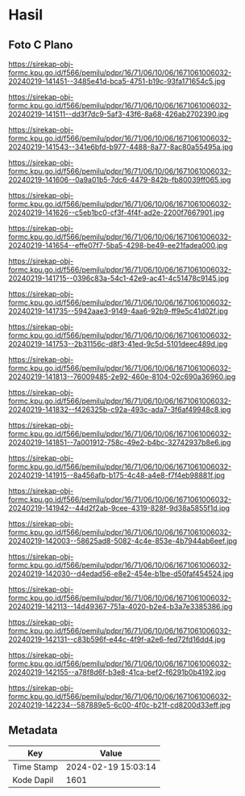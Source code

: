 # Hasil

## Foto C Plano

https://sirekap-obj-formc.kpu.go.id/f566/pemilu/pdpr/16/71/06/10/06/1671061006032-20240219-141451--3485e41d-bca5-4751-b19c-93fa171654c5.jpg

https://sirekap-obj-formc.kpu.go.id/f566/pemilu/pdpr/16/71/06/10/06/1671061006032-20240219-141511--dd3f7dc9-5af3-43f6-8a68-426ab2702390.jpg

https://sirekap-obj-formc.kpu.go.id/f566/pemilu/pdpr/16/71/06/10/06/1671061006032-20240219-141543--341e6bfd-b977-4488-8a77-8ac80a55495a.jpg

https://sirekap-obj-formc.kpu.go.id/f566/pemilu/pdpr/16/71/06/10/06/1671061006032-20240219-141606--0a9a01b5-7dc6-4479-842b-fb80039ff065.jpg

https://sirekap-obj-formc.kpu.go.id/f566/pemilu/pdpr/16/71/06/10/06/1671061006032-20240219-141626--c5eb1bc0-cf3f-4f4f-ad2e-2200f7667901.jpg

https://sirekap-obj-formc.kpu.go.id/f566/pemilu/pdpr/16/71/06/10/06/1671061006032-20240219-141654--effe07f7-5ba5-4298-be49-ee21fadea000.jpg

https://sirekap-obj-formc.kpu.go.id/f566/pemilu/pdpr/16/71/06/10/06/1671061006032-20240219-141715--0396c83a-54c1-42e9-ac41-4c51478c9145.jpg

https://sirekap-obj-formc.kpu.go.id/f566/pemilu/pdpr/16/71/06/10/06/1671061006032-20240219-141735--5942aae3-9149-4aa6-92b9-ff9e5c41d02f.jpg

https://sirekap-obj-formc.kpu.go.id/f566/pemilu/pdpr/16/71/06/10/06/1671061006032-20240219-141753--2b31156c-d8f3-41ed-9c5d-5101deec489d.jpg

https://sirekap-obj-formc.kpu.go.id/f566/pemilu/pdpr/16/71/06/10/06/1671061006032-20240219-141813--76009485-2e92-460e-8104-02c690a36960.jpg

https://sirekap-obj-formc.kpu.go.id/f566/pemilu/pdpr/16/71/06/10/06/1671061006032-20240219-141832--f426325b-c92a-493c-ada7-3f6af49948c8.jpg

https://sirekap-obj-formc.kpu.go.id/f566/pemilu/pdpr/16/71/06/10/06/1671061006032-20240219-141851--7a001912-758c-49e2-b4bc-32742937b8e6.jpg

https://sirekap-obj-formc.kpu.go.id/f566/pemilu/pdpr/16/71/06/10/06/1671061006032-20240219-141915--8a456afb-b175-4c48-a4e8-f7f4eb98881f.jpg

https://sirekap-obj-formc.kpu.go.id/f566/pemilu/pdpr/16/71/06/10/06/1671061006032-20240219-141942--44d2f2ab-9cee-4319-828f-9d38a5855f1d.jpg

https://sirekap-obj-formc.kpu.go.id/f566/pemilu/pdpr/16/71/06/10/06/1671061006032-20240219-142003--58625ad8-5082-4c4e-853e-4b7944ab6eef.jpg

https://sirekap-obj-formc.kpu.go.id/f566/pemilu/pdpr/16/71/06/10/06/1671061006032-20240219-142030--d4edad56-e8e2-454e-b1be-d50faf454524.jpg

https://sirekap-obj-formc.kpu.go.id/f566/pemilu/pdpr/16/71/06/10/06/1671061006032-20240219-142113--14d49367-751a-4020-b2e4-b3a7e3385386.jpg

https://sirekap-obj-formc.kpu.go.id/f566/pemilu/pdpr/16/71/06/10/06/1671061006032-20240219-142131--c83b596f-e44c-4f9f-a2e6-fed72fd16dd4.jpg

https://sirekap-obj-formc.kpu.go.id/f566/pemilu/pdpr/16/71/06/10/06/1671061006032-20240219-142155--a78f8d6f-b3e8-41ca-bef2-f6291b0b4192.jpg

https://sirekap-obj-formc.kpu.go.id/f566/pemilu/pdpr/16/71/06/10/06/1671061006032-20240219-142234--587889e5-6c00-4f0c-b21f-cd8200d33eff.jpg


## Metadata

| Key        | Value               |
| ---------- | ------------------- |
| Time Stamp | 2024-02-19 15:03:14 |
| Kode Dapil | 1601                |



